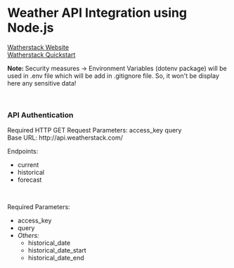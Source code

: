 <h1> Weather API Integration using Node.js </h1>

<a href="https://weatherstack.com/"> Watherstack Website </a> 
<br>
<a href="https://weatherstack.com/quickstart"> Watherstack Quickstart </a>


<b> Note: </b> Security measures -> Environment Variables (dotenv package) will be used in .env file which will be add in .gitignore file.
So, it won't be display here any sensitive data!

<br>

<h3> API Authentication </h3>
Required HTTP GET Request Parameters: access_key query 
<br>
Base URL: http://api.weatherstack.com/

<br>

Endpoints: 
<ul>
  <li> current </li>
  <li> historical </li>
  <li> forecast </li>
</ul>

<br>

Required Parameters: 
<ul>
  <li> access_key </li>
  <li> query </li>
  <li> 
    <i> Others: </i>
    <ul>
      <li> historical_date </li>
      <li> historical_date_start </li>
      <li> historical_date_end </li>
    </ul>
  </li>
</ul>
